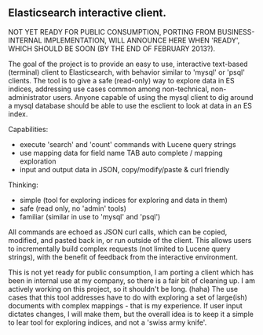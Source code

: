 Elasticsearch interactive client.
---------------------------------

NOT YET READY FOR PUBLIC CONSUMPTION, PORTING FROM BUSINESS-INTERNAL
IMPLEMENTATION, WILL ANNOUNCE HERE WHEN 'READY', WHICH SHOULD BE SOON (BY THE
END OF FEBRUARY 2013?).

The goal of the project is to provide an easy to use, interactive text-based
(terminal) client to Elasticsearch, with behavior similar to 'mysql' or 'psql'
clients. The tool is to give a safe (read-only) way to explore data in ES
indices, addressing use cases common among non-technical, non-administrator
users. Anyone capable of using the mysql client to dig around a mysql database
should be able to use the esclient to look at data in an ES index.

Capabilities:

* execute 'search' and 'count' commands with Lucene query strings
* use mapping data for field name TAB auto complete / mapping exploration
* input and output data in JSON, copy/modify/paste & curl friendly

Thinking:

* simple (tool for exploring indices for exploring and data in them)
* safe (read only, no 'admin' tools)
* familiar (similar in use to 'mysql' and 'psql')

All commands are echoed as JSON curl calls, which can be copied, modified, and
pasted back in, or run outside of the client. This allows users to
incrementally build complex requests (not limited to Lucene query strings),
with the benefit of feedback from the interactive environment.


This is not yet ready for public consumption, I am porting a client which has
been in internal use at my company, so there is a fair bit of cleaning up. I
am actively working on this project, so it shouldn't be long. (haha) The use
cases that this tool addresses have to do with exploring a set of large(ish)
documents with complex mappings - that is my experience. If user input
dictates changes, I will make them, but the overall idea is to keep it a
simple to lear tool for exploring indices, and not a 'swiss army knife'.

